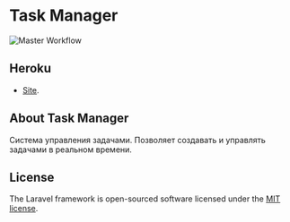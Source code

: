 <p align="center"><h1 color="red">Task Manager</h1></p>

![Master Workflow](https://github.com/Rinatsin/php-project-lvl4/workflows/hexlet-check/badge.svg)

## Heroku
- [Site](https://boiling-crag-79525.herokuapp.com).

## About Task Manager

Система управления задачами. Позволяет создавать и управлять задачами в реальном времени.

## License

The Laravel framework is open-sourced software licensed under the [MIT license](https://opensource.org/licenses/MIT).
